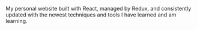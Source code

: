 My personal website built with React, managed by Redux, and consistently updated with the newest techniques and tools I have learned and am learning.
